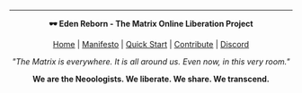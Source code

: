 ---

<div align="center">

**🕶️ Eden Reborn - The Matrix Online Liberation Project**

[Home](Home) | [Manifesto](00-manifesto/neoologist-manifesto) | [Quick Start](01-getting-started/index) | [Contribute](08-community/join-the-resistance) | [Discord](https://discord.gg/3QXTAGB9)

*"The Matrix is everywhere. It is all around us. Even now, in this very room."*

**We are the Neoologists. We liberate. We share. We transcend.**

</div>